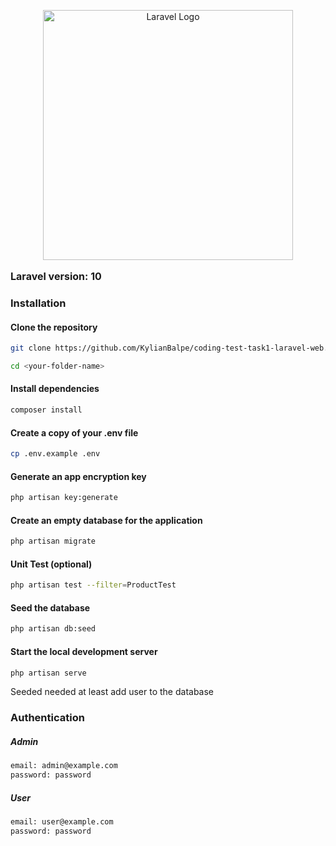 <p align="center"><a href="https://laravel.com" target="_blank"><img src="https://raw.githubusercontent.com/laravel/art/master/logo-lockup/5%20SVG/2%20CMYK/1%20Full%20Color/laravel-logolockup-cmyk-red.svg" width="400" alt="Laravel Logo"></a></p>

<p style="font-weight: bold; font-size: 16px;">Laravel version: 10</p>

### Installation

#### Clone the repository

```bash
git clone https://github.com/KylianBalpe/coding-test-task1-laravel-web.git <your-folder-name>
```

```bash
cd <your-folder-name>
```

#### Install dependencies

```bash
composer install
```

#### Create a copy of your .env file

```bash
cp .env.example .env
```

#### Generate an app encryption key

```bash
php artisan key:generate
```

#### Create an empty database for the application

```bash
php artisan migrate
```

#### Unit Test (optional)

```bash
php artisan test --filter=ProductTest
```

#### Seed the database

```bash
php artisan db:seed
```

#### Start the local development server

```bash
php artisan serve
```

Seeded needed at least add user to the database

### Authentication

##### Admin

```bash
email: admin@example.com
password: password
```

##### User

```bash
email: user@example.com
password: password
```
